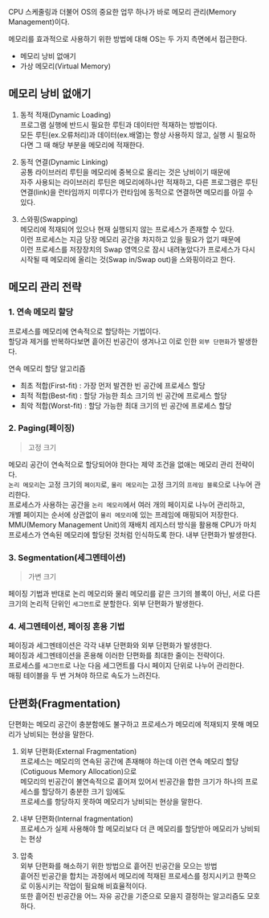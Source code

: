 CPU 스케줄링과 더불어 OS의 중요한 업무 하나가 바로 메모리 관리(Memory Management)이다.

메모리를 효과적으로 사용하기 위한 방법에 대해 OS는 두 가지 측면에서 접근한다.

* 메모리 낭비 없애기
* 가상 메모리(Virtual Memory)

## 메모리 낭비 없애기
1. 동적 적재(Dynamic Loading)<br>
프로그램 실행에 반드시 필요한 루틴과 데이터만 적재하는 방법이다.<br>
모든 루틴(ex.오류처리)과 데이터(ex.배열)는 항상 사용하지 않고, 실행 시 필요하다면 그 때 해당 부분을 메모리에 적재한다.<br>

2. 동적 연결(Dynamic Linking)<br>
공통 라이브러리 루틴을 메모리에 중복으로 올리는 것은 낭비이기 때문에<br>
자주 사용되는 라이브러리 루틴은 메모리에하나만 적재하고, 다른 프로그램은 루틴 연결(link)을 런타임까지 미루다가
런타임에 동적으로 연결하면 메모리를 아낄 수 있다.

3. 스와핑(Swapping)<br>
메모리에 적재되어 있으나 현재 실행되지 않는 프로세스가 존재할 수 있다.<br>
이런 프로세스는 지금 당장 메모리 공간을 차지하고 있을 필요가 없기 때문에 <br>
이런 프로세스를 저장장치의 Swap 영역으로 잠시 내려놓았다가 프로세스가 다시 시작될 때 메모리에 올리는 것(Swap in/Swap out)을 스와핑이라고 한다.

## 메모리 관리 전략
### 1. 연속 메모리 할당<br>
프로세스를 메모리에 연속적으로 할당하는 기법이다.<br>
할당과 제거를 반복하다보면 흩어진 빈공간이 생겨나고 이로 인한 `외부 단편화`가 발생한다.<br>

연속 메모리 할당 알고리즘<br>
* 최초 적합(First-fit) : 가장 먼저 발견한 빈 공간에 프로세스 할당
* 최적 적합(Best-fit) : 할당 가능한 최소 크기의 빈 공간에 프로세스 할당
* 최악 적합(Worst-fit) : 할당 가능한 최대 크기의 빈 공간에 프로세스 할당

### 2. Paging(페이징)<br>
> 고정 크기

메모리 공간이 연속적으로 할당되어야 한다는 제약 조건을 없애는 메모리 관리 전략이다.<br>
`논리 메모리`는 고정 크기의 `페이지`로, `물리 메모리`는 고정 크기의 `프레임 블록`으로 나누어 관리한다.<br>
프로세스가 사용하는 공간을 `논리 메모리`에서 여러 개의 페이지로 나누어 관리하고, <br>
개별 페이지는 순서에 상관없이 `물리 메모리`에 있는 프레임에 매핑되어 저장한다.<br>
MMU(Memory Management Unit)의 재배치 레지스터 방식을 활용해 CPU가 마치 프로세스가 연속된 메모리에 할당된 것처럼 인식하도록 한다.
내부 단편화가 발생한다.

### 3. Segmentation(세그멘테이션)<br>
> 가변 크기

페이징 기법과 반대로 논리 메모리와 물리 메모리를 같은 크기의 블록이 아닌, 서로 다른 크기의 논리적 단위인 `세그먼트`로 분할한다.
외부 단편화가 발생한다.

### 4. 세그멘테이션, 페이징 혼용 기법<br>
페이징과 세그멘테이션은 각각 내부 단편화와 외부 단편화가 발생한다.<br>
페이징과 세그멘테이션을 혼용해 이러한 단편화를 최대한 줄이는 전략이다.<br>
프로세스를 `세그먼트`로 나눈 다음 세그먼트를 다시 페이지 단위로 나누어 관리한다.<br>
매핑 테이블을 두 번 거쳐야 하므로 속도가 느려진다.

## 단편화(Fragmentation)
단편화는 메모리 공간이 충분함에도 불구하고 프로세스가 메모리에 적재되지 못해 메모리가 낭비되는 현상을 말한다.

1. 외부 단편화(External Fragmentation)<br>
프로세스는 메모리의 연속된 공간에 존재해야 하는데 이런 연속 메모리 할당(Cotiguous Memory Allocation)으로<br>
메모리의 빈공간이 불연속적으로 흩어져 있어서 빈공간을 합한 크기가 하나의 프로세스를 할당하기 충분한 크기 임에도<br>
프로세스를 항당하지 못하여 메모리가 낭비되는 현상을 말한다.

2. 내부 단편화(Internal fragmentation)<br>
프로세스가 실제 사용해야 할 메모리보다 더 큰 메모리를 할당받아 메모리가 낭비되는 현상<br>

3. 압축<br>
외부 단편화를 해소하기 위한 방법으로 흩어진 빈공간을 모으는 방법<br>
흩어진 빈공간을 합치는 과정에서 메모리에 적재된 프로세스를 정지시키고 한쪽으로 이동시키는 작업이 필요해 비효율적이다.<br>
또한 흩어진 빈공간을 어느 자유 공간을 기준으로 모을지 결정하는 알고리즘도 모호하다.

